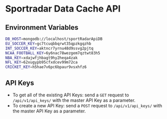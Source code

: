 # Sportradar Data Cache API

## Environment Variables

```bash
DB_HOST=mongodb://localhost/sportRadarApiDB
EU_SOCCER_KEY=gc7tcuqbbqrwt35qpzkgqzhb
INT_SOCCER_KEY=aktncr7yrnu48d9ssvg2pjtq
NCAA_FOOTBALL_KEY=6y6nac78wezgem7qztwt83h5
NBA_KEY=xdajwfjhbagt9hy2heqa4zak
NFL_KEY=62xugypb95cfxdcev99m72ca
CRICKET_KEY=h5hae7v6pc6bpaur9vsxhfz6
```

## API Keys

- To get all of the existing API Keys: send a `GET` request to `/api/v1/api_keys/` with the master API Key as a parameter.
- To create a new API Key: send a `POST` request to `/api/v1/api_keys/` with the master API Key as a parameter.
